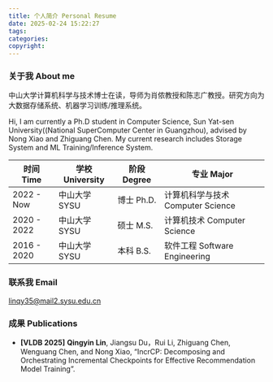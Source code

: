 ```yaml
---
title: 个人简介 Personal Resume
date: 2025-02-24 15:22:27
tags:
categories:
copyright:
---
```


### 关于我 About me

中山大学计算机科学与技术博士在读，导师为肖侬教授和陈志广教授。研究方向为大数据存储系统、机器学习训练/推理系统。

Hi, I am currently a Ph.D student in Computer Science, Sun Yat-sen University((National SuperComputer Center in Guangzhou), advised by Nong Xiao and Zhiguang Chen. My current research includes Storage System and ML Training/Inference System.

| 时间 Time | 学校 University | 阶段 Degree  | 专业 Major |
| --- | ---- | --- | --- |
| 2022 - Now | 中山大学 SYSU | 博士 Ph.D. | 计算机科学与技术 Computer Science |
| 2020 - 2022 | 中山大学 SYSU | 硕士 M.S. | 计算机技术 Computer Science |
| 2016 - 2020 | 中山大学 SYSU | 本科 B.S. | 软件工程 Software Engineering |


### 联系我 Email
linqy35@mail2.sysu.edu.cn

### 成果 Publications

- **[VLDB 2025]** **Qingyin Lin**, Jiangsu Du，Rui Li, Zhiguang Chen, Wenguang Chen, and Nong Xiao, “IncrCP: Decomposing and Orchestrating Incremental Checkpoints for Effective Recommendation Model Training”.

